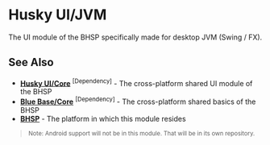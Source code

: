 # Husky UI/JVM #
The UI module of the BHSP specifically made for desktop JVM (Swing / FX).


## See Also ##

 - **[Husky UI/Core](https://github.com/BlueHuskyStudios/Husky-UI)** <sup>[Dependency]</sup> - The cross-platform shared UI module of the BHSP
 - **[Blue Base/Core](https://github.com/BlueHuskyStudios/Blue-Base)** <sup>[Dependency]</sup> - The cross-platform shared basics of the BHSP
 - **[BHSP](https://github.com/BlueHuskyStudios/Blue-Husky-Software-Platform)** - The platform in which this module resides


> <sub>Note: Android support will not be in this module. That will be in its own repository.</sub>
